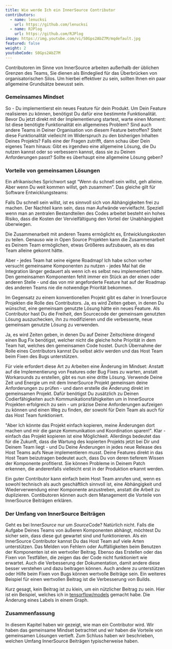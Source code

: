 ```yaml
---
title: Wie werde Ich ein InnerSource Contributor
contributors:
  - name: lenucksi
    url: https://github.com/lenucksi
  - name: RJPlog
    url: https://github.com/RJPlog
image: https://img.youtube.com/vi/S0Gps2AbZ7M/mqdefault.jpg
featured: false
weight: 2
youtubeCode: S0Gps2AbZ7M
---
```

<div class="paragraph">
<p>Contributoren im Sinne von InnerSource arbeiten außerhalb der üblichen Grenzen des Teams, Sie dienen als Bindeglied für das Überbrücken von organisatorischen Silos. Um hierbei effektiver zu sein, sollten Ihnen ein paar allgemeine Grundsätze bewusst sein.</p>
</div>
<div class="sect2">
<h3 id="_gemeinsames_mindset">Gemeinsames Mindset</h3>
<div class="paragraph">
<p>So - Du implementierst ein neues Feature für dein Produkt. Um Dein Feature realisieren zu können, benötigst Du dafür eine bestimmte Funktionalität. Bevor Du jetzt direkt mit der Implementierung startest, warte einen Moment: Ist diese benötigte Funktionalität ein allgemeines Problem? Sind auch andere Teams in Deiner Organisation von diesem Feature betroffen? Steht diese Funktionalität vielleicht im Widerspruch zu den bisherigen Inhalten Deines Projekts? Falls eine der Fragen zutrifft, dann schau über Dein eigenes Team hinaus: Gibt es irgendwo eine allgemeine Lösung, die Du nutzen kannst oder so verbessern kannst, dass sie zu Deinen Anforderungen passt? Sollte es überhaupt eine allgemeine Lösung geben?</p>
</div>
</div>
<div class="sect2">
<h3 id="_vorteile_von_gemeinsamen_lösungen">Vorteile von gemeinsamen Lösungen</h3>
<div class="paragraph">
<p>Ein afrikanisches Sprichwort sagt &#8220;Wenn du schnell sein willst, geh alleine. Aber wenn Du weit kommen willst, geh zusammen&#8221;. Das gleiche gilt für Software Entwicklungsteams:</p>
</div>
<div class="paragraph">
<p>Falls Du schnell sein willst, ist es sinnvoll sich von Abhängigkeiten frei zu machen. Der Nachteil kann sein, dass man Aufwände vervielfacht. Speziell wenn man an zentralen Bestandteilen des Codes arbeitet besteht ein hohes Risiko, dass die Kosten der Vervielfältigung den Vorteil der Unabhängigkeit überwiegen.</p>
</div>
<div class="paragraph">
<p>Die Zusammenarbeit mit anderen Teams ermöglicht es, Entwicklungskosten zu teilen. Genauso wie in Open Source Projekten kann die Zusammenarbeit es Deinem Team ermöglichen, etwas Größeres aufzubauen, als es das Team alleine gekonnt hätte.</p>
</div>
<div class="paragraph">
<p>Aber - jedes Team hat seine eigene Roadmap! Ich habe schon vorher versucht gemeinsame Komponenten zu nutzen - jedes Mal hat die Integration länger gedauert als wenn ich es selbst neu implementiert hätte. Den gemeinsamen Komponenten fehlt immer ein Stück an der einen oder anderen Stelle - und das von mir angeforderte Feature hat auf der Roadmap des anderen Teams nie die notwendige Priorität bekommen.</p>
</div>
<div class="paragraph">
<p>Im Gegensatz zu einem konventionellen Projekt gibt es daher in InnerSource Projekten die Rolle des Contributors.
Ja, es wird Zeiten geben, in denen Du wünschst, eine gemeinsam genutzte Lösung hätte ein neues Feature. Als Contributor hast Du die Freiheit, den Sourcecode der gemeinsam genutzten Lösung auszuchecken, ihn zu modifizieren und die verbesserte, neue gemeinsam genutzte Lösung zu verwenden.</p>
</div>
<div class="paragraph">
<p>Ja, es wird Zeiten geben, in denen Du auf Deiner Zeitschiene dringend einen Bug Fix benötigst, welcher nicht die gleiche hohe Priorität in dem Team hat, welches den gemeinsamen Code hostet. Durch Übernahme der Rolle eines Contributors kannst Du selbst aktiv werden und das Host Team beim Fixen des Bugs unterstützen.</p>
</div>
<div class="paragraph">
<p>Für viele erfordert diese Art zu Arbeiten eine Änderung im Mindset: Anstatt auf die Implementierung von Features oder Bug Fixes zu warten, anstatt Workarounds zu erstellen, gibt es nun eine dritte Lösung. Verwende Deine Zeit und Energie um mit dem InnerSource Projekt gemeinsam deine Anforderungen zu prüfen - und dann erstelle die Änderung direkt im gemeinsamen Projekt. Dafür benötigst Du zusätzlich zu Deinen Codierfähigkeiten auch Kommunikationsfähigkeiten um in InnerSource Projekten erfolgreich zu sein - um präzise Deine Anforderungen aufzeigen zu können und einen Weg zu finden, der sowohl für Dein Team als auch für das Host Team funktioniert.</p>
</div>
<div class="paragraph">
<p>"Aber Ich könnte das Projekt einfach kopieren, meine Änderungen dort machen und mir die ganze Kommunikation und Koordination sparen!". Klar - einfach das Projekt kopieren ist eine Möglichkeit. Allerdings bedeutet das für die Zukunft, dass die Wartung des kopierten Projekts jetzt bei Dir und Deinem Team liegt - und Du Deine Änderungen in jedes neue Release des Host Teams aufs Neue implementieren musst. Deine Features direkt in das Host Team beizutragen bedeutet auch, dass Du von deren tieferem Wissen der Komponente profitierst. Sie können Probleme in Deinem Patch erkennen, die anderenfalls vielleicht erst in der Produktion erkannt werden.</p>
</div>
<div class="paragraph">
<p>Ein guter Contributor kann einfach beim Host Team anrufen und, wenn es sowohl technisch als auch geschäftlich sinnvoll ist, eine Abhängigkeit und Wiederverwendung einer Komponente anzustreben, anstatt die Arbeit zu duplizieren. Contibutoren können auch dem Management die Vorteile von InnerSource Beiträgen erklären.</p>
</div>
</div>
<div class="sect2">
<h3 id="_der_umfang_von_innersource_beiträgen">Der Umfang von InnerSource Beiträgen</h3>
<div class="paragraph">
<p>Geht es bei Inner<em>Source</em> nur um <em>Source</em>Code? Natürlich nicht. Falls die Aufgabe Deines Teams von äußeren Komponenten abhängt, möchtest Du sicher sein, dass diese gut gewartet sind und funktionieren. Als ein InnerSource Contributor kannst Du das Host Team auf viele Arten unterstützen. Das Melden von Fehlern oder Auffälligkeiten beim Benutzen der Komponenten ist ein wertvoller Beitrag. Ebenso das Erstellen oder das Fixen von Testfällen, die zeigen das der Code nicht funktioniert wie erwartet. Auch die Verbesserung der Dokumentation, damit andere diese besser verstehen und dazu beitragen können. Auch andere zu unterstützen oder Hilfe beim Fixen von Bugs können wertvolle Beiträge sein. Ein weiteres Beispiel für einen wertvollen Beitrag ist die Verbesserung von Builds.</p>
</div>
<div class="paragraph">
<p>Kurz gesagt, kein Beitrag ist zu klein, um ein nützlicher Beitrag zu sein. Hier ist ein Beispiel, welches ich in
<a href="https://github.com/tensorflow/models/pull/4784">tensorflow/models</a> gemacht habe. Die Änderung eines Labels in einem Graph.</p>
</div>
</div>
<div class="sect2">
<h3 id="_zusammenfassung">Zusammenfassung</h3>
<div class="paragraph">
<p>In diesem Kapitel haben wir gezeigt, wie man ein Contributor wird. Wir haben das gemeinsame Mindset betrachtet und wir haben die Vorteile von gemeinsamen Lösungen vertieft. Zum Schluss haben wir beschrieben, welchen Umfang InnerSource Beiträgen typischerweise haben.</p>
</div>
</div>
<!--- This file autogenerated from https://github.com/InnerSourceCommons/InnerSourceLearningPath/blob/main/scripts -->